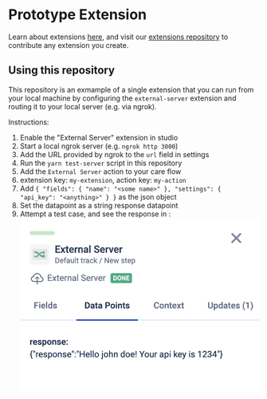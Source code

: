 # Prototype Extension

Learn about extensions [here](https://developers.awellhealth.com/awell-extensions/docs/getting-started/what-are-awell-extensions), and visit our [extensions repository](https://github.com/awell-health/awell-extensions) to contribute any extension you create.

## Using this repository

This repository is an exmample of a single extension that you can run from your local machine by configuring the `external-server` extension and routing it to your local server (e.g. via ngrok).

Instructions:

1. Enable the "External Server" extension in studio
2. Start a local ngrok server (e.g. `ngrok http 3000`)
3. Add the URL provided by ngrok to the `url` field in settings
4. Run the `yarn test-server` script in this repository
5. Add the `External Server` action to your care flow
6. extension key: `my-extension`, action key: `my-action`
7. Add `{ "fields": { "name": "<some name>" }, "settings": { "api_key": "<anything>" } }` as the json object
8. Set the datapoint as a string response datapoint
9. Attempt a test case, and see the response in : ![screenshot](./prototype-extension-response.png)
